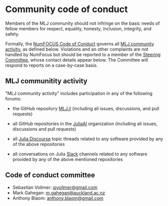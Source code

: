 # Community code of conduct

Members of the MLJ community should not infringe on the basic needs of
fellow members for respect, equality, honesty, inclusion, integrity,
and safety.

Formally, the [NumFOCUS Code of
Conduct](https://numfocus.org/code-of-conduct) governs all [MLJ
community activity](#mlj-community-participation), as defined
below. Violations and an other complaints are not handled by NumFocus
but should be reported to a member of the [Steering
Committee](#steering-committee), whose contact details appear
below. The Committee will respond to reports on a case-by-case basis.

## MLJ communitity activity

"MLJ community activity" includes participation in any of the
following forums:

- the GitHub repository
  [MLJ.jl](https://github.com/alan-turing-institute/MLJ.jl) (including
  all issues, discussions, and pull requests)

- all GitHub repositories in the [JuliaAI](https://github.com/JuliaAI)
  organization (including all issues, discussions and pull requests)

- all [Julia Discourse](https://discourse.julialang.org/about) topic
  threads related to any software provided by any of the above
  repositories

- all conversations on Julia [Slack](https://slack.com/intl/en-nz/)
  channels related to any software provided by any of the above
  mentioned repositories


## Code of conduct committee

- Sebastian Vollmer: sjvollmer@gmail.com
- Mark Gahegan: m.gahegan@auckland.ac.nz
- Anthony Blaom: anthony.blaom@gmail.com
